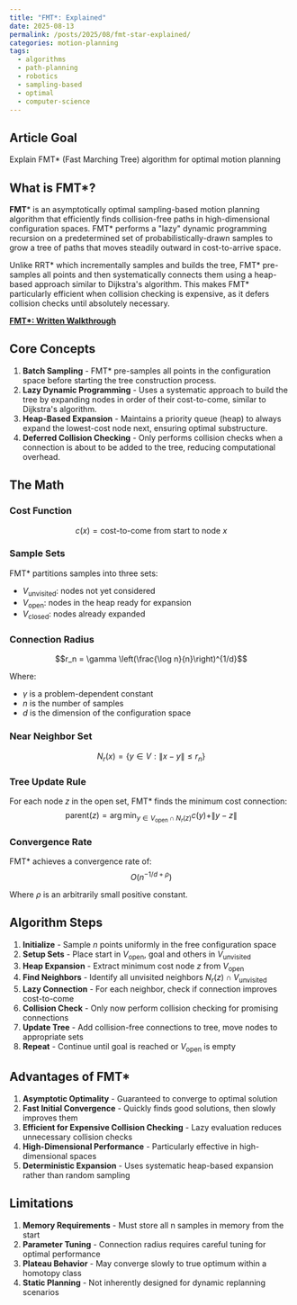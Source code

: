 ```yaml
---
title: "FMT*: Explained"
date: 2025-08-13
permalink: /posts/2025/08/fmt-star-explained/
categories: motion-planning
tags:
  - algorithms
  - path-planning
  - robotics
  - sampling-based
  - optimal
  - computer-science
---
```



## Article Goal
Explain FMT* (Fast Marching Tree) algorithm for optimal motion planning

## What is FMT*?
**FMT*** is an asymptotically optimal sampling-based motion planning algorithm that efficiently finds collision-free paths in high-dimensional configuration spaces. FMT* performs a "lazy" dynamic programming recursion on a predetermined set of probabilistically-drawn samples to grow a tree of paths that moves steadily outward in cost-to-arrive space.

Unlike RRT* which incrementally samples and builds the tree, FMT* pre-samples all points and then systematically connects them using a heap-based approach similar to Dijkstra's algorithm. This makes FMT* particularly efficient when collision checking is expensive, as it defers collision checks until absolutely necessary.

**[FMT*: Written Walkthrough](/files/FMT.pdf)**

## Core Concepts
1. **Batch Sampling** - FMT* pre-samples all points in the configuration space before starting the tree construction process.
2. **Lazy Dynamic Programming** - Uses a systematic approach to build the tree by expanding nodes in order of their cost-to-come, similar to Dijkstra's algorithm.
3. **Heap-Based Expansion** - Maintains a priority queue (heap) to always expand the lowest-cost node next, ensuring optimal substructure.
4. **Deferred Collision Checking** - Only performs collision checks when a connection is about to be added to the tree, reducing computational overhead.

## The Math

### Cost Function
$$c(x) = \text{cost-to-come from start to node } x$$

### Sample Sets
FMT* partitions samples into three sets:
- $V_{\text{unvisited}}$: nodes not yet considered
- $V_{\text{open}}$: nodes in the heap ready for expansion  
- $V_{\text{closed}}$: nodes already expanded

### Connection Radius
$$r_n = \gamma \left(\frac{\log n}{n}\right)^{1/d}$$

Where:
- $\gamma$ is a problem-dependent constant
- $n$ is the number of samples
- $d$ is the dimension of the configuration space

### Near Neighbor Set
$$N_r(x) = \{y \in V : \|x - y\| \leq r_n\}$$

### Tree Update Rule
For each node $z$ in the open set, FMT* finds the minimum cost connection:
$$\text{parent}(z) = \arg\min_{y \in V_{\text{open}} \cap N_r(z)} c(y) + \|y - z\|$$

### Convergence Rate
FMT* achieves a convergence rate of:
$$O(n^{-1/d+\rho})$$

Where $\rho$ is an arbitrarily small positive constant.

## Algorithm Steps
1. **Initialize** - Sample $n$ points uniformly in the free configuration space
2. **Setup Sets** - Place start in $V_{\text{open}}$, goal and others in $V_{\text{unvisited}}$ 
3. **Heap Expansion** - Extract minimum cost node $z$ from $V_{\text{open}}$
4. **Find Neighbors** - Identify all unvisited neighbors $N_r(z) \cap V_{\text{unvisited}}$
5. **Lazy Connection** - For each neighbor, check if connection improves cost-to-come
6. **Collision Check** - Only now perform collision checking for promising connections
7. **Update Tree** - Add collision-free connections to tree, move nodes to appropriate sets
8. **Repeat** - Continue until goal is reached or $V_{\text{open}}$ is empty



## Advantages of FMT*
1. **Asymptotic Optimality** - Guaranteed to converge to optimal solution
2. **Fast Initial Convergence** - Quickly finds good solutions, then slowly improves them
3. **Efficient for Expensive Collision Checking** - Lazy evaluation reduces unnecessary collision checks
4. **High-Dimensional Performance** - Particularly effective in high-dimensional spaces
5. **Deterministic Expansion** - Uses systematic heap-based expansion rather than random sampling

## Limitations
1. **Memory Requirements** - Must store all n samples in memory from the start
2. **Parameter Tuning** - Connection radius requires careful tuning for optimal performance
3. **Plateau Behavior** - May converge slowly to true optimum within a homotopy class
4. **Static Planning** - Not inherently designed for dynamic replanning scenarios
